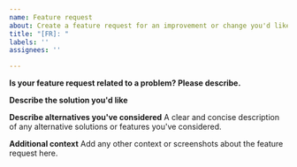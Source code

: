 ```yaml
---
name: Feature request
about: Create a feature request for an improvement or change you'd like implemented.
title: "[FR]: "
labels: ''
assignees: ''

---
```


**Is your feature request related to a problem? Please describe.**
<!-- A clear and concise description of what the problem is. Ex. I'm always frustrated when [...] -->

**Describe the solution you'd like**
<!-- A clear and concise description of what you want to happen. -->

**Describe alternatives you've considered**
A clear and concise description of any alternative solutions or features you've considered.

**Additional context**
Add any other context or screenshots about the feature request here.
